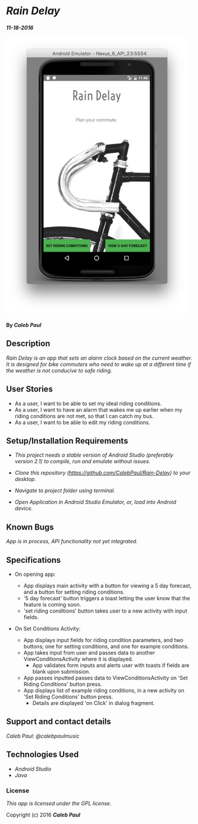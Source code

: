 # _Rain Delay_

#### _11-18-2016_
![project screenshot](app/src/main/res/drawable/screenshot.png)
#### By _**Caleb Paul**_

## Description

_Rain Delay is an app that sets an alarm clock based on the current weather._
_It is designed for bike commuters who need to wake up at a different time if the weather is not conducive to safe riding._

## User Stories
* As a user, I want to be able to set my ideal riding conditions.
* As a user, I want to have an alarm that wakes me up earlier when my riding conditions are not met, so that I can catch my bus.
* As a user, I want to be able to edit my riding conditions.

## Setup/Installation Requirements

* _This project needs a stable version of Android Studio (preferably version 2.1) to compile, run and emulate without issues._

* _Clone this repository (https://github.com/CalebPaul/Rain-Delay) to your desktop._
* _Navigate to project folder using terminal._
* _Open Application in Android Studio Emulator, or, load into Android device._


## Known Bugs

_App is in process, API functionality not yet integrated._

## Specifications
* On opening app:
    - App displays main activity with a button for viewing a 5 day forecast, and a button for setting riding conditions.
    - '5 day forecast' button triggers a toast letting the user know that the feature is coming soon.
    - 'set riding conditions' button takes user to a new activity with input fields.

* On Set Conditions Activity:
    - App displays input fields for riding condition parameters, and two buttons; one for setting conditions, and one for example conditions.
    - App takes input from user and passes data to another ViewConditionsActivity where it is displayed.
        * App validates form inputs and alerts user with toasts if fields are blank upon submission.
    - App passes inputted passes data to ViewConditionsActivity on 'Set Riding Conditions' button press.
    - App displays list of example riding conditions, in a new activity on 'Set Riding Conditions' button press.  
        * Details are displayed 'on Click' in dialog fragment.    
    


## Support and contact details

_Caleb Paul: @calebpaulmusic_


## Technologies Used

* _Android Studio_
* _Java_


### License
*This app is licensed under the GPL license.*

Copyright (c) 2016 **_Caleb Paul_**